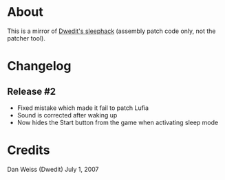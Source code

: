 # About
This is a mirror of [Dwedit's sleephack](https://www.dwedit.org/dwedit_board/viewtopic.php?id=306) (assembly patch code only, not the patcher tool).

# Changelog
## Release #2
- Fixed mistake which made it fail to patch Lufia
- Sound is corrected after waking up
- Now hides the Start button from the game when activating sleep mode

# Credits

Dan Weiss (Dwedit)
July 1, 2007
